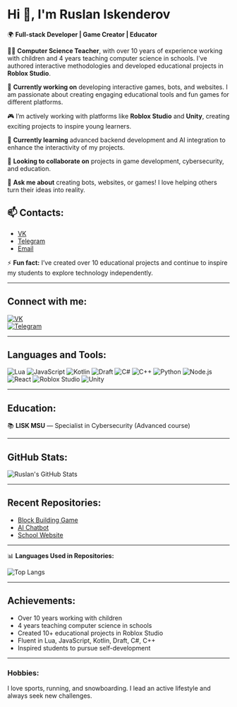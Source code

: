 <!--
**RuslanIskenderov/RuslanIskenderov** is a ✨ _special_ ✨ repository because its `README.md` (this file) appears on your GitHub profile.
-->

# Hi 👋, I'm Ruslan Iskenderov

🌍 **Full-stack Developer | Game Creator | Educator**

👨‍🏫 **Computer Science Teacher**, with over 10 years of experience working with children and 4 years teaching computer science in schools. I've authored interactive methodologies and developed educational projects in **Roblox Studio**.

🔭 **Currently working on** developing interactive games, bots, and websites. I am passionate about creating engaging educational tools and fun games for different platforms.

🎮 I’m actively working with platforms like **Roblox Studio** and **Unity**, creating exciting projects to inspire young learners.

🌱 **Currently learning** advanced backend development and AI integration to enhance the interactivity of my projects.

👯 **Looking to collaborate on** projects in game development, cybersecurity, and education.

🤖 **Ask me about** creating bots, websites, or games! I love helping others turn their ideas into reality.

## 📫 Contacts:

- [VK](https://vk.com/rus_ik69)
- [Telegram](https://t.me/norman_p3)
- [Email](mailto:web3.p3@gmail.com)

⚡ **Fun fact:** I’ve created over 10 educational projects and continue to inspire my students to explore technology independently.

---

## Connect with me:

[![VK](https://img.shields.io/badge/VK-@rus_ik69-blue)](https://vk.com/rus_ik69)  
[![Telegram](https://img.shields.io/badge/Telegram-@norman_p3-blue)](https://t.me/norman_p3)

---

## Languages and Tools:

![Lua](https://img.shields.io/badge/-Lua-blue?logo=lua)
![JavaScript](https://img.shields.io/badge/-JavaScript-yellow?logo=javascript)
![Kotlin](https://img.shields.io/badge/-Kotlin-purple?logo=kotlin)
![Draft](https://img.shields.io/badge/-Draft-lightblue?logo=draft)
![C#](https://img.shields.io/badge/-C%23-green?logo=csharp)
![C++](https://img.shields.io/badge/-C++-red?logo=cpp)
![Python](https://img.shields.io/badge/-Python-blue?logo=python)
![Node.js](https://img.shields.io/badge/-Node.js-brightgreen?logo=node.js)
![React](https://img.shields.io/badge/-React-blue?logo=react)
![Roblox Studio](https://img.shields.io/badge/-Roblox%20Studio-red?logo=roblox)
![Unity](https://img.shields.io/badge/-Unity-black?logo=unity)

---

## Education:

📚 **LISK MSU** — Specialist in Cybersecurity (Advanced course)

---

## GitHub Stats:

![Ruslan's GitHub Stats](https://github-readme-stats.vercel.app/api?username=RuslanIskenderov&show_icons=true&theme=radical)

---

## Recent Repositories:

- [Block Building Game](https://github.com/RuslanIskenderov/block-building-game)
- [AI Chatbot](https://github.com/RuslanIskenderov/ai-chatbot)
- [School Website](https://github.com/RuslanIskenderov/school-website)

---

📊 **Languages Used in Repositories:**

![Top Langs](https://github-readme-stats.vercel.app/api/top-langs/?username=RuslanIskenderov&theme=radical)

---

## Achievements:

- Over 10 years working with children
- 4 years teaching computer science in schools
- Created 10+ educational projects in Roblox Studio
- Fluent in Lua, JavaScript, Kotlin, Draft, C#, C++
- Inspired students to pursue self-development

---

### Hobbies:

I love sports, running, and snowboarding. I lead an active lifestyle and always seek new challenges.
